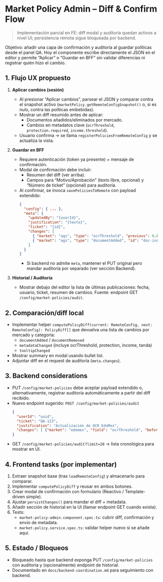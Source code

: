 # Market Policy Admin – Diff & Confirm Flow

> Implementación parcial en FE: diff modal y auditoría quedan activos a nivel UI; persistencia remota sigue bloqueada por backend.


Objetivo: añadir una capa de confirmación y auditoría al guardar políticas desde el panel QA. Hoy el componente escribe directamente el JSON en el editor y permite “Aplicar” o “Guardar en BFF” sin validar diferencias ni registrar quién hizo el cambio.

## 1. Flujo UX propuesto

1. **Aplicar cambios (sesión)**
   - Al presionar “Aplicar cambios”, parsear el JSON y comparar contra el snapshot activo (`marketPolicy.getRemoteConfigSnapshot()` o, si es nulo, contra las políticas embebidas).
   - Mostrar un diff resumido antes de aplicar:
     - Documentos añadidos/eliminados por mercado.
     - Cambios en metadatos clave (`ocrThreshold`, `protection.required`, `income.threshold`).
   - Usuario confirma → se llama `registerPoliciesFromRemoteConfig` y se actualiza la vista.

2. **Guardar en BFF**
   - Requiere autenticación (token ya presente) + mensaje de confirmación.
   - Modal de confirmación debe incluir:
     - Resumen del diff (ver arriba).
     - Campos para “Motivo/Aprobación” (texto libre, opcional) y “Número de ticket” (opcional) para auditoría.
   - Al confirmar, se invoca `savePoliciesToRemote` con payload extendido:
     ```json
     {
       "config": { ... },
       "meta": {
         "updatedBy": "{userId}",
         "justification": "{texto}",
         "ticket": "{id}",
         "changes": [
           { "market": "ags", "type": "ocrThreshold", "previous": 0.85, "current": 0.9 },
           { "market": "ags", "type": "documentAdded", "id": "doc-income" }
         ]
       }
     }
     ```
     - Si backend no admite `meta`, mantener el PUT original pero mandar auditoría por separado (ver sección Backend).

3. **Historial / Auditoría**
   - Mostrar debajo del editor la lista de últimas publicaciones: fecha, usuario, ticket, resumen de cambios. Fuente: endpoint GET `/config/market-policies/audit`.

## 2. Comparación/diff local

- Implementar helper `computePolicyDiff(current: RemoteConfig, next: RemoteConfig): PolicyDiff[]` que devuelva una lista de cambios por mercado y categoría:
  - `documentAdded` / `documentRemoved`
  - `metadataChanged` (incluye ocrThreshold, protection, income, tanda)
  - `tooltipChanged`
- Mostrar summary en modal usando bullet list.
- Adjuntar diff en el request de auditoría (`meta.changes`).

## 3. Backend considerations

- PUT `/config/market-policies` debe aceptar payload extendido o, alternativamente, registrar auditoría automáticamente a partir del diff recibido.
- Nuevo endpoint sugerido: `POST /config/market-policies/audit`
  ```json
  {
    "userId": "uuid",
    "ticket": "QA-123",
    "justification": "Actualización de OCR EdoMex",
    "changes": [ {"market": "edomex", "field": "ocrThreshold", "before": 0.80, "after": 0.85 } ]
  }
  ```
- GET `/config/market-policies/audit?limit=20` → lista cronológica para mostrar en UI.

## 4. Frontend tasks (por implementar)

1. Extraer snapshot base (tras `loadRemoteConfig`) y almacenarlo para comparar.
2. Implementar `computePolicyDiff` y reusar en ambos botones.
3. Crear modal de confirmación con formulario (Reactivo / Template-driven simple).
4. Ajustar `persistChanges()` para mandar el diff + metadata.
5. Añadir sección de historial en la UI (llamar endpoint GET cuando exista).
6. Tests:
   - `market-policy-admin.component.spec.ts`: cubrir diff, confirmación y envío de metadata.
   - `market-policy.service.spec.ts`: validar helper nuevo si se añade aquí.

## 5. Estado / Bloqueos

- Bloqueado hasta que backend exponga PUT `/config/market-policies` con auditoría y (opcionalmente) endpoint de historial.
- Documentado en `docs/backend-coordination.md` para seguimiento con backend.